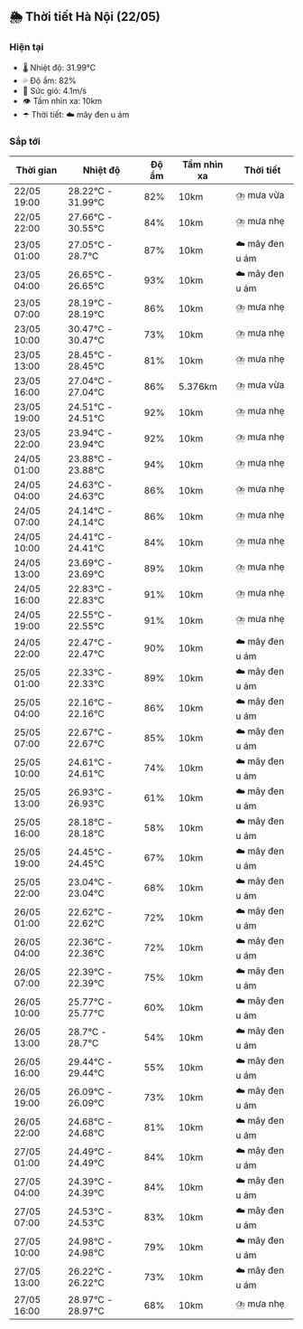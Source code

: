 ## 🌦️ Thời tiết Hà Nội (22/05)

### Hiện tại

- 🌡️ Nhiệt độ: 31.99℃
- 💦 Độ ẩm: 82%
- 💨 Sức gió: 4.1m/s
- 👁️ Tầm nhìn xa: 10km
- ☂️ Thời tiết: ☁️ mây đen u ám

### Sắp tới

| Thời gian | Nhiệt độ | Độ ẩm | Tầm nhìn xa | Thời tiết |
| --- | --- | --- | --- | --- |
| 22/05 19:00 | 28.22℃ - 31.99℃ | 82% | 10km | ⛈️ mưa vừa |
| 22/05 22:00 | 27.66℃ - 30.55℃ | 84% | 10km | ⛈️ mưa nhẹ |
| 23/05 01:00 | 27.05℃ - 28.7℃ | 87% | 10km | ☁️ mây đen u ám |
| 23/05 04:00 | 26.65℃ - 26.65℃ | 93% | 10km | ☁️ mây đen u ám |
| 23/05 07:00 | 28.19℃ - 28.19℃ | 86% | 10km | ⛈️ mưa nhẹ |
| 23/05 10:00 | 30.47℃ - 30.47℃ | 73% | 10km | ⛈️ mưa nhẹ |
| 23/05 13:00 | 28.45℃ - 28.45℃ | 81% | 10km | ⛈️ mưa nhẹ |
| 23/05 16:00 | 27.04℃ - 27.04℃ | 86% | 5.376km | ⛈️ mưa vừa |
| 23/05 19:00 | 24.51℃ - 24.51℃ | 92% | 10km | ⛈️ mưa nhẹ |
| 23/05 22:00 | 23.94℃ - 23.94℃ | 92% | 10km | ⛈️ mưa nhẹ |
| 24/05 01:00 | 23.88℃ - 23.88℃ | 94% | 10km | ⛈️ mưa nhẹ |
| 24/05 04:00 | 24.63℃ - 24.63℃ | 86% | 10km | ⛈️ mưa nhẹ |
| 24/05 07:00 | 24.14℃ - 24.14℃ | 86% | 10km | ⛈️ mưa nhẹ |
| 24/05 10:00 | 24.41℃ - 24.41℃ | 84% | 10km | ⛈️ mưa nhẹ |
| 24/05 13:00 | 23.69℃ - 23.69℃ | 89% | 10km | ⛈️ mưa nhẹ |
| 24/05 16:00 | 22.83℃ - 22.83℃ | 91% | 10km | ⛈️ mưa nhẹ |
| 24/05 19:00 | 22.55℃ - 22.55℃ | 91% | 10km | ⛈️ mưa nhẹ |
| 24/05 22:00 | 22.47℃ - 22.47℃ | 90% | 10km | ☁️ mây đen u ám |
| 25/05 01:00 | 22.33℃ - 22.33℃ | 89% | 10km | ☁️ mây đen u ám |
| 25/05 04:00 | 22.16℃ - 22.16℃ | 86% | 10km | ☁️ mây đen u ám |
| 25/05 07:00 | 22.67℃ - 22.67℃ | 85% | 10km | ☁️ mây đen u ám |
| 25/05 10:00 | 24.61℃ - 24.61℃ | 74% | 10km | ☁️ mây đen u ám |
| 25/05 13:00 | 26.93℃ - 26.93℃ | 61% | 10km | ☁️ mây đen u ám |
| 25/05 16:00 | 28.18℃ - 28.18℃ | 58% | 10km | ☁️ mây đen u ám |
| 25/05 19:00 | 24.45℃ - 24.45℃ | 67% | 10km | ☁️ mây đen u ám |
| 25/05 22:00 | 23.04℃ - 23.04℃ | 68% | 10km | ☁️ mây đen u ám |
| 26/05 01:00 | 22.62℃ - 22.62℃ | 72% | 10km | ☁️ mây đen u ám |
| 26/05 04:00 | 22.36℃ - 22.36℃ | 72% | 10km | ☁️ mây đen u ám |
| 26/05 07:00 | 22.39℃ - 22.39℃ | 75% | 10km | ☁️ mây đen u ám |
| 26/05 10:00 | 25.77℃ - 25.77℃ | 60% | 10km | ☁️ mây đen u ám |
| 26/05 13:00 | 28.7℃ - 28.7℃ | 54% | 10km | ☁️ mây đen u ám |
| 26/05 16:00 | 29.44℃ - 29.44℃ | 55% | 10km | ☁️ mây đen u ám |
| 26/05 19:00 | 26.09℃ - 26.09℃ | 73% | 10km | ☁️ mây đen u ám |
| 26/05 22:00 | 24.68℃ - 24.68℃ | 81% | 10km | ☁️ mây đen u ám |
| 27/05 01:00 | 24.49℃ - 24.49℃ | 84% | 10km | ☁️ mây đen u ám |
| 27/05 04:00 | 24.39℃ - 24.39℃ | 84% | 10km | ☁️ mây đen u ám |
| 27/05 07:00 | 24.53℃ - 24.53℃ | 83% | 10km | ☁️ mây đen u ám |
| 27/05 10:00 | 24.98℃ - 24.98℃ | 79% | 10km | ☁️ mây đen u ám |
| 27/05 13:00 | 26.22℃ - 26.22℃ | 73% | 10km | ☁️ mây đen u ám |
| 27/05 16:00 | 28.97℃ - 28.97℃ | 68% | 10km | ⛈️ mưa nhẹ |
